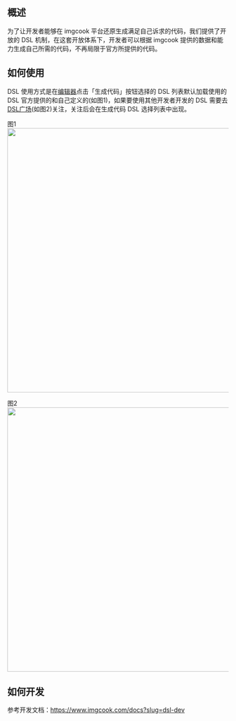 ## 概述

为了让开发者能够在 imgcook 平台还原生成满足自己诉求的代码，我们提供了开放的 DSL 机制，在这套开放体系下，开发者可以根据 imgcook 提供的数据和能力生成自己所需的代码，不再局限于官方所提供的代码。

## 如何使用

DSL 使用方式是在[编辑器](https://www.imgcook.com/editor#/)点击「生成代码」按钮选择的 DSL 列表默认加载使用的 DSL 官方提供的和自己定义的(如图1)，如果要使用其他开发者开发的 DSL 需要去 [DSL广场](https://www.imgcook.com/dsl)(如图2)关注，关注后会在生成代码 DSL 选择列表中出现。

图1
<img src="https://gw.alicdn.com/imgextra/i3/O1CN01jYTHv81qNig5iq1cP_!!6000000005484-2-tps-2816-1592.png" width="600">

图2
<img src="https://gw.alicdn.com/imgextra/i1/O1CN01QyHOTB1MK75O8LXOE_!!6000000001415-2-tps-2816-1596.png" width="600">


## 如何开发

参考开发文档：https://www.imgcook.com/docs?slug=dsl-dev